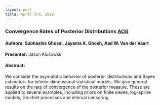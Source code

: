 ```yaml
---
layout: post
title: April 3rd, 2019
---
```


### Convergence Rates of Posterior Distributions [AOS](https://projecteuclid.org/download/pdf_1/euclid.aos/1016218228)

#### Authors: Subhashis Ghosal, Jayanta K. Ghosh, Aad W. Van der Vaart

**Presenter:** Jason Klusowski

#### Abstract: 
We consider the asymptotic behavior of posterior distributions and Bayes estimators for infinite-dimensional statistical models. We give general results on the rate of convergence of the posterior measure. These are applied to several examples, including priors on finite sieves, log-spline models, Dirichlet processes and interval censoring.
